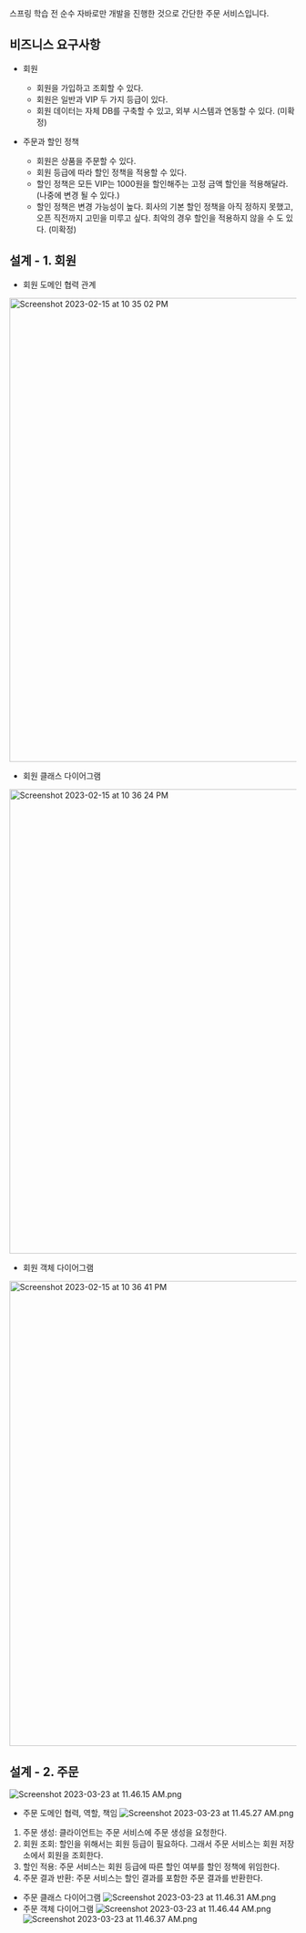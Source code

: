 스프링 학습 전 순수 자바로만 개발을 진행한 것으로 간단한 주문 서비스입니다.

## 비즈니스 요구사항
+ 회원
  + 회원을 가입하고 조회할 수 있다.
  + 회원은 일반과 VIP 두 가지 등급이 있다.
  + 회원 데이터는 자체 DB를 구축할 수 있고, 외부 시스템과 연동할 수 있다. (미확정)
  
+ 주문과 할인 정책
  + 회원은 상품을 주문할 수 있다.
  + 회원 등급에 따라 할인 정책을 적용할 수 있다.
  + 할인 정책은 모든 VIP는 1000원을 할인해주는 고정 금액 할인을 적용해달라. (나중에 변경 될 수 있다.)
  + 할인 정책은 변경 가능성이 높다. 회사의 기본 할인 정책을 아직 정하지 못했고, 오픈 직전까지 고민을 미루고 싶다. 
  최악의 경우 할인을 적용하지 않을 수 도 있다. (미확정)

## 설계 - 1. 회원

+ 회원 도메인 협력 관계
<img width="814" alt="Screenshot 2023-02-15 at 10 35 02 PM" src="https://user-images.githubusercontent.com/49016275/219041875-3ec25bfe-e61b-4af0-a006-8ba37d4a17d0.png">
  
+ 회원 클래스 다이어그램
<img width="815" alt="Screenshot 2023-02-15 at 10 36 24 PM" src="https://user-images.githubusercontent.com/49016275/219042200-8016dfb6-d1b2-4d9b-a809-6982d22c45db.png">

+ 회원 객체 다이어그램
<img width="816" alt="Screenshot 2023-02-15 at 10 36 41 PM" src="https://user-images.githubusercontent.com/49016275/219042261-d0849fb9-55c4-437c-9fdd-1b76b0b6f965.png">

## 설계 - 2. 주문
![Screenshot 2023-03-23 at 11.46.15 AM.png](..%2F..%2FDownloads%2FScreenshot%202023-03-23%20at%2011.46.15%20AM.png)

+ 주문 도메인 협력, 역할, 책임
![Screenshot 2023-03-23 at 11.45.27 AM.png](..%2F..%2FDownloads%2FScreenshot%202023-03-23%20at%2011.45.27%20AM.png)
1.   주문 생성: 클라이언트는 주문 서비스에 주문 생성을 요청한다.
2.   회원 조회: 할인을 위해서는 회원 등급이 필요하다. 그래서 주문 서비스는 회원 저장소에서 회원을 조회한다.
3.   할인 적용: 주문 서비스는 회원 등급에 따른 할인 여부를 할인 정책에 위임한다. 
4.   주문 결과 반환: 주문 서비스는 할인 결과를 포함한 주문 결과를 반환한다.


+ 주문 클래스 다이어그램
![Screenshot 2023-03-23 at 11.46.31 AM.png](..%2F..%2FDownloads%2FScreenshot%202023-03-23%20at%2011.46.31%20AM.png)
+ 주문 객체 다이어그램
![Screenshot 2023-03-23 at 11.46.44 AM.png](..%2F..%2FDownloads%2FScreenshot%202023-03-23%20at%2011.46.44%20AM.png)
![Screenshot 2023-03-23 at 11.46.37 AM.png](..%2F..%2FDownloads%2FScreenshot%202023-03-23%20at%2011.46.37%20AM.png)
